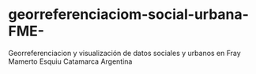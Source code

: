 # georreferenciaciom-social-urbana-FME-
Georreferenciacion y visualización de datos sociales y urbanos en Fray Mamerto Esquiu Catamarca Argentina
